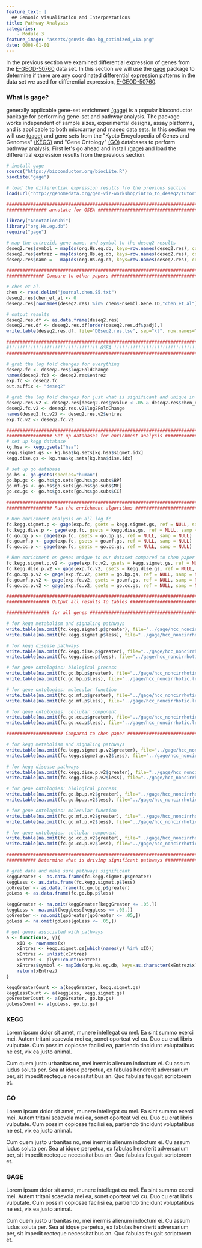 ```yaml
---
feature_text: |
  ## Genomic Visualization and Interpretations
title: Pathway Analysis
categories:
    - Module 3
feature_image: "assets/genvis-dna-bg_optimized_v1a.png"
date: 0008-01-01
---
```


In the previous section we examined differential expression of genes from the [E-GEOD-50760](https://www.ncbi.nlm.nih.gov/pubmed/25049118) data set. In this section we will use the [gage](https://bioconductor.org/packages/release/bioc/html/gage.html) package to determine if there are any coordinated differential expression patterns in the data set we used for differential expression,  [E-GEOD-50760](https://www.ncbi.nlm.nih.gov/pubmed/25049118).

### What is gage?
generally applicable gene-set enrichment [(gage)](https://bioconductor.org/packages/release/bioc/html/gage.html) is a popular bioconductor package for performing gene-set and pathway analysis. The package works independent of sample sizes, experimental designs, assay platforms, and is applicable to both microarray and rnaseq data sets. In this section we will use [(gage)](https://bioconductor.org/packages/release/bioc/html/gage.html) and gene sets from the "Kyoto Encyclopedia of Genes and Genomes" [(KEGG)](http://www.kegg.jp/) and "Gene Ontology" [(GO)](http://www.geneontology.org/) databases to perform pathway analysis. First let's go ahead and install [(gage)](https://bioconductor.org/packages/release/bioc/html/gage.html) and load the differential expression results from the previous section.

```R
# install gage
source("https://bioconductor.org/biocLite.R")
biocLite("gage")

# load the differential expression results fro the previous section
load(url("http://genomedata.org/gen-viz-workshop/intro_to_deseq2/tutorial/deseq2Data_v1.RData"))
```

```R
################################################################################
############### annotate for GSEA ##############################################

library("AnnotationDbi")
library("org.Hs.eg.db")
require("gage")

# map the entrezid, gene name, and symbol to the deseq2 results
deseq2.res$symbol = mapIds(org.Hs.eg.db, keys=row.names(deseq2.res), column="SYMBOL", keytype="ENSEMBL", multiVals="first")
deseq2.res$entrez = mapIds(org.Hs.eg.db, keys=row.names(deseq2.res), column="ENTREZID", keytype="ENSEMBL", multiVals="first")
deseq2.res$name =   mapIds(org.Hs.eg.db, keys=row.names(deseq2.res), column="GENENAME", keytype="ENSEMBL", multiVals="first")

################################################################################
############## Compare to other papers #########################################

# chen et al.
chen <- read.delim("journal.chen.S5.txt")
deseq2.res$chen_et_al <- 0
deseq2.res[rownames(deseq2.res) %in% chen$Ensembl.Gene.ID,"chen_et_al"] <- 1

# output results
deseq2.res.df <- as.data.frame(deseq2.res)
deseq2.res.df <- deseq2.res.df[order(deseq2.res.df$padj),]
write.table(deseq2.res.df, file="DEseq2.res.tsv", sep="\t", row.names=T, quote=F)

################################################################################
#!!!!!!!!!!!!!!!!!!!!!!!!!!!!!!!!! GSEA !!!!!!!!!!!!!!!!!!!!!!!!!!!!!!!!!!!!!!!#
################################################################################

# grab the log fold changes for everything
deseq2.fc <- deseq2.res$log2FoldChange
names(deseq2.fc) <- deseq2.res$entrez
exp.fc <- deseq2.fc
out.suffix <- "deseq2"

# grab the log fold changes for just what is significant and unique in our data set compared to chen paper
deseq2.res.v2 <- deseq2.res[deseq2.res$pvalue < .05 & deseq2.res$chen_et_al == 0,]
deseq2.fc.v2 <- deseq2.res.v2$log2FoldChange
names(deseq2.fc.v2) <- deseq2.res.v2$entrez
exp.fc.v2 <- deseq2.fc.v2

################################################################################
################# Set up databases for enrichment analysis #####################
# set up kegg database
kg.hsa <- kegg.gsets("hsa")
kegg.sigmet.gs <- kg.hsa$kg.sets[kg.hsa$sigmet.idx]
kegg.dise.gs <- kg.hsa$kg.sets[kg.hsa$dise.idx]

# set up go database
go.hs <- go.gsets(species="human")
go.bp.gs <- go.hs$go.sets[go.hs$go.subs$BP]
go.mf.gs <- go.hs$go.sets[go.hs$go.subs$MF]
go.cc.gs <- go.hs$go.sets[go.hs$go.subs$CC]

################################################################################
################# Run the enrichment algorithms ################################

# Run enrichment analysis on all log fc
fc.kegg.sigmet.p <- gage(exp.fc, gsets = kegg.sigmet.gs, ref = NULL, samp = NULL)
fc.kegg.dise.p <- gage(exp.fc, gsets = kegg.dise.gs, ref = NULL, samp = NULL)
fc.go.bp.p <- gage(exp.fc, gsets = go.bp.gs, ref = NULL, samp = NULL)
fc.go.mf.p <- gage(exp.fc, gsets = go.mf.gs, ref = NULL, samp = NULL)
fc.go.cc.p <- gage(exp.fc, gsets = go.cc.gs, ref = NULL, samp = NULL)

# Run enrichment on genes unique to our dataset compared to chen paper
fc.kegg.sigmet.p.v2 <- gage(exp.fc.v2, gsets = kegg.sigmet.gs, ref = NULL, samp = NULL)
fc.kegg.dise.p.v2 <- gage(exp.fc.v2, gsets = kegg.dise.gs, ref = NULL, samp = NULL)
fc.go.bp.p.v2 <- gage(exp.fc.v2, gsets = go.bp.gs, ref = NULL, samp = NULL)
fc.go.mf.p.v2 <- gage(exp.fc.v2, gsets = go.mf.gs, ref = NULL, samp = NULL)
fc.go.cc.p.v2 <- gage(exp.fc.v2, gsets = go.cc.gs, ref = NULL, samp = NULL)

################################################################################
################ Output all results to tables ##################################

################ for all genes #################################################

# for kegg metabolism and signaling pathways
write.table(na.omit(fc.kegg.sigmet.p$greater), file="../gage/hcc_noncirrhotic.greater.fc.kegg.sigmet.p.tsv", row.names=TRUE, sep="\t")
write.table(na.omit(fc.kegg.sigmet.p$less), file="../gage/hcc_noncirrhotic.less.fc.kegg.sigmet.p.tsv", row.names=TRUE, sep="\t")

# for kegg disease pathways
write.table(na.omit(fc.kegg.dise.p$greater), file="../gage/hcc_noncirrhotic.greater.fc.kegg.dise.p.tsv", row.names=TRUE, sep="\t")
write.table(na.omit(fc.kegg.dise.p$less), file="../gage/hcc_noncirrhotic.less.fc.kegg.dise.p.tsv", row.names=TRUE, sep="\t")

# for gene ontologies: biological process
write.table(na.omit(fc.go.bp.p$greater), file="../gage/hcc_noncirrhotic.greater.fc.go.bp.p.tsv", row.names=TRUE, sep="\t")
write.table(na.omit(fc.go.bp.p$less), file="../gage/hcc_noncirrhotic.less.gc.go.bp.p.tsv", row.names=TRUE, sep="\t")

# for gene ontologies: molecular function
write.table(na.omit(fc.go.mf.p$greater), file="../gage/hcc_noncirrhotic.greater.fc.go.mf.p.tsv", row.names=TRUE, sep="\t")
write.table(na.omit(fc.go.mf.p$less), file="../gage/hcc_noncirrhotic.less.gc.go.mf.p.tsv", row.names=TRUE, sep="\t")

# for gene ontologies: cellular component
write.table(na.omit(fc.go.cc.p$greater), file="../gage/hcc_noncirrhotic.greater.fc.go.cc.p.tsv", row.names=TRUE, sep="\t")
write.table(na.omit(fc.go.cc.p$less), file="../gage/hcc_noncirrhotic.less.gc.go.cc.p.tsv", row.names=TRUE, sep="\t")

##################### Compared to chen paper ###################################

# for kegg metabolism and signaling pathways
write.table(na.omit(fc.kegg.sigmet.p.v2$greater), file="../gage/hcc_noncirrhotic.greater.fc.kegg.sigmet.p.v2.tsv", row.names=TRUE, sep="\t")
write.table(na.omit(fc.kegg.sigmet.p.v2$less), file="../gage/hcc_noncirrhotic.less.fc.kegg.sigmet.p.v2.tsv", row.names=TRUE, sep="\t")

# for kegg disease pathways
write.table(na.omit(fc.kegg.dise.p.v2$greater), file="../gage/hcc_noncirrhotic.greater.fc.kegg.dise.p.v2.tsv", row.names=TRUE, sep="\t")
write.table(na.omit(fc.kegg.dise.p.v2$less), file="../gage/hcc_noncirrhotic.less.fc.kegg.dise.p.v2.tsv", row.names=TRUE, sep="\t")

# for gene ontologies: biological process
write.table(na.omit(fc.go.bp.p.v2$greater), file="../gage/hcc_noncirrhotic.greater.fc.go.bp.p.v2.tsv", row.names=TRUE, sep="\t")
write.table(na.omit(fc.go.bp.p.v2$less), file="../gage/hcc_noncirrhotic.less.gc.go.bp.p.v2.tsv", row.names=TRUE, sep="\t")

# for gene ontologies: molecular function
write.table(na.omit(fc.go.mf.p.v2$greater), file="../gage/hcc_noncirrhotic.greater.fc.go.mf.p.v2.tsv", row.names=TRUE, sep="\t")
write.table(na.omit(fc.go.mf.p.v2$less), file="../gage/hcc_noncirrhotic.less.gc.go.mf.p.v2.tsv", row.names=TRUE, sep="\t")

# for gene ontologies: cellular component
write.table(na.omit(fc.go.cc.p.v2$greater), file="../gage/hcc_noncirrhotic.greater.fc.go.cc.p.v2.tsv", row.names=TRUE, sep="\t")
write.table(na.omit(fc.go.cc.p.v2$less), file="../gage/hcc_noncirrhotic.less.gc.go.cc.p.v2.tsv", row.names=TRUE, sep="\t")

################################################################################
########### Determine what is driving significant pathways #####################

# grab data and make sure pathways significant
keggGreater <- as.data.frame(fc.kegg.sigmet.p$greater)
keggLess <- as.data.frame(fc.kegg.sigmet.p$less)
goGreater <- as.data.frame(fc.go.bp.p$greater)
goLess <- as.data.frame(fc.go.bp.p$less)

keggGreater <- na.omit(keggGreater[keggGreater <= .05,])
keggLess <- na.omit(keggLess[keggLess <= .05,])
goGreater <- na.omit(goGreater[goGreater <= .05,])
goLess <- na.omit(goLess[goLess <= .05,])

# get genes associated with pathways
a <- function(x, y){
    xID <- rownames(x)
    xEntrez <- kegg.sigmet.gs[which(names(y) %in% xID)]
    xEntrez <- unlist(xEntrez)
    xEntrez <- plyr::count(xEntrez)
    xEntrez$symbol <- mapIds(org.Hs.eg.db, keys=as.character(xEntrez$x), column="SYMBOL", keytype="ENTREZID", multiVals="first")
    return(xEntrez)
}

keggGreaterCount <- a(keggGreater, kegg.sigmet.gs)
keggLessCount <- a(keggLess, kegg.sigmet.gs)
goGreaterCount <- a(goGreater, go.bp.gs)
goLessCount <- a(goLess, go.bp.gs)
```


### KEGG
Lorem ipsum dolor sit amet, munere intellegat cu mel. Ea sint summo exerci mei. Autem tritani scaevola mei ea, sonet oporteat vel cu. Duo cu erat libris vulputate. Cum possim copiosae facilisi ea, partiendo tincidunt voluptatibus ne est, vix ea justo animal.

Cum quem justo urbanitas no, mei inermis alienum indoctum ei. Cu assum ludus soluta per. Sea at idque perpetua, ex fabulas hendrerit adversarium per, sit impedit recteque necessitatibus an. Quo fabulas feugait scriptorem et.

### GO
Lorem ipsum dolor sit amet, munere intellegat cu mel. Ea sint summo exerci mei. Autem tritani scaevola mei ea, sonet oporteat vel cu. Duo cu erat libris vulputate. Cum possim copiosae facilisi ea, partiendo tincidunt voluptatibus ne est, vix ea justo animal.

Cum quem justo urbanitas no, mei inermis alienum indoctum ei. Cu assum ludus soluta per. Sea at idque perpetua, ex fabulas hendrerit adversarium per, sit impedit recteque necessitatibus an. Quo fabulas feugait scriptorem et.

### GAGE
Lorem ipsum dolor sit amet, munere intellegat cu mel. Ea sint summo exerci mei. Autem tritani scaevola mei ea, sonet oporteat vel cu. Duo cu erat libris vulputate. Cum possim copiosae facilisi ea, partiendo tincidunt voluptatibus ne est, vix ea justo animal.

Cum quem justo urbanitas no, mei inermis alienum indoctum ei. Cu assum ludus soluta per. Sea at idque perpetua, ex fabulas hendrerit adversarium per, sit impedit recteque necessitatibus an. Quo fabulas feugait scriptorem et.
